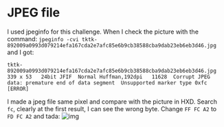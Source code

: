 # JPEG file

I used jpeginfo for this challenge. When I check the picture with the command: ```jpeginfo -cvi tktk-892009a0993d079214efa167cda2e7afc85e6b9cb38588cba9dab23eb6eb3d46.jpg``` and I got:
```
tktk-892009a0993d079214efa167cda2e7afc85e6b9cb38588cba9dab23eb6eb3d46.jpg  339 x 53   24bit JFIF  Normal Huffman,192dpi   11628  Corrupt JPEG data: premature end of data segment  Unsupported marker type 0xfc  [ERROR]
```
I made a jpeg file same pixel and compare with the picture in HXD. Search ```fc```, clearly at the first result, I can see the wrong byte.
Change ``` FF FC A2 ``` to ``` FD FC A2 ``` and tada:
![img](https://github.com/BinhHuynh/CTF/blob/master/SECCON2017/Binary/JPEG%20file/flag.jpg)
